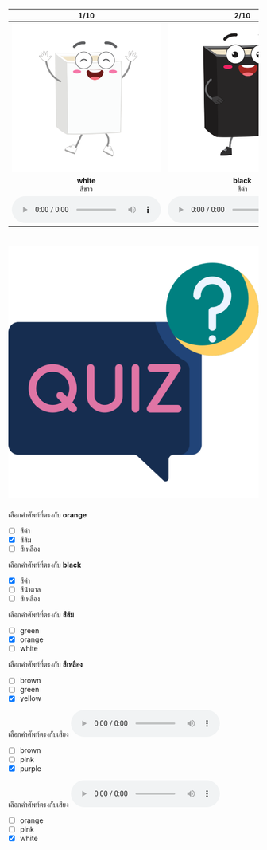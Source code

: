 <div class="carrousel">


|1/10|2/10|3/10|4/10|5/10|6/10|7/10|8/10|9/10|10/10|
| :----: | :----: | :----: | :----: | :----: | :----: | :----: | :----: | :----: | :----: |
|![](/media/img/colors__white.svg)|![](/media/img/colors__black.svg)|![](/media/img/colors__blue.svg)|![](/media/img/colors__green.svg)|![](/media/img/colors__pink.svg)|![](/media/img/colors__red.svg)|![](/media/img/colors__orange.svg)|![](/media/img/colors__brown.svg)|![](/media/img/colors__yellow.svg)|![](/media/img/colors__purple.svg)|
|**white**<br>สีขาว|**black**<br>สีดํา|**blue**<br>สีน้ําเงิน|**green**<br>สีเขียว|**pink**<br>สีชมพู|**red**<br>สีแดง|**orange**<br>สีส้ม|**brown**<br>สีน้ําตาล|**yellow**<br>สีเหลือง|**purple**<br>สีม่วง|
|![](/media/audio/white.mp3)|![](/media/audio/black.mp3)|![](/media/audio/blue.mp3)|![](/media/audio/green.mp3)|![](/media/audio/pink.mp3)|![](/media/audio/red.mp3)|![](/media/audio/orange.mp3)|![](/media/audio/brown.mp3)|![](/media/audio/yellow.mp3)|![](/media/audio/purple.mp3)|

</div>



# ![icon](/media/icons/quiz.svg) 


 เลือกคำศัพท์ที่ตรงกับ **orange**
 - [ ] สีดํา
 - [x] สีส้ม
 - [ ] สีเหลือง

 เลือกคำศัพท์ที่ตรงกับ **black**
 - [x] สีดํา
 - [ ] สีน้ําตาล
 - [ ] สีเหลือง

 เลือกคำศัพท์ที่ตรงกับ **สีส้ม**
 - [ ] green
 - [x] orange
 - [ ] white

 เลือกคำศัพท์ที่ตรงกับ **สีเหลือง**
 - [ ] brown
 - [ ] green
 - [x] yellow

 เลือกคำศัพท์ตรงกับเสียง ![](/media/audio/purple.mp3) 
 - [ ] brown
 - [ ] pink
 - [x] purple

 เลือกคำศัพท์ตรงกับเสียง ![](/media/audio/white.mp3) 
 - [ ] orange
 - [ ] pink
 - [x] white
